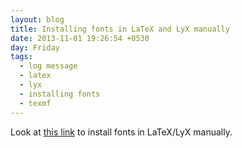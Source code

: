 ```yaml
---
layout: blog
title: Installing fonts in LaTeX and LyX manually
date: 2013-11-01 19:26:54 +0530
day: Friday
tags:
  - log message
  - latex
  - lyx
  - installing fonts
  - texmf
---
```


Look at [this link](http://tex.stackexchange.com/questions/88423/manual-font-installation) to install fonts in LaTeX/LyX manually. 
